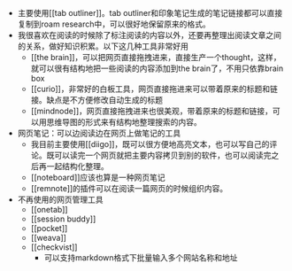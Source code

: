 - 主要使用[[tab outliner]]。tab outliner和印象笔记生成的笔记链接都可以直接复制到roam research中，可以很好地保留原来的格式。
- 我很喜欢在阅读的时候除了标注阅读的内容以外，还要再整理出阅读文章之间的关系，做好知识积累。以下这几种工具非常好用
    - [[the brain]]，可以把网页直接拖拽进来，直接生产一个thought，这样，就可以很有结构地把一些阅读的内容添加到the brain了，不用只依靠brain box
    - [[curio]]，非常好的白板工具，网页直接拖进来可以带着原来的标题和链接。缺点是不方便修改自动生成的标题
    - [[mindnode]]，网页直接拖拽进来也很美观，带着原来的标题和链接，可以用思维导图的形式来有结构地整理搜索的内容。
- 网页笔记：可以边阅读边在网页上做笔记的工具
    - 我目前主要使用[[diigo]]，既可以很方便地高亮文本，也可以写自己的评论。既可以读完一个网页就把主要内容拷贝到别的软件，也可以阅读完之后再一起结构化整理。
    - [[noteboard]]应该也算是一种网页笔记
    - [[remnote]]的插件可以在阅读一篇网页的时候组织内容。
- 不再使用的网页管理工具
    - [[onetab]]
    - [[session buddy]]
    - [[pocket]]
    - [[weava]]
    - [[checkvist]]
        - 可以支持markdown格式下批量输入多个网站名称和地址
